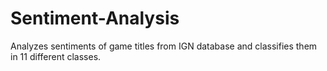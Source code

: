 # Sentiment-Analysis
Analyzes sentiments of game titles from IGN database and classifies them in 11 different classes.
